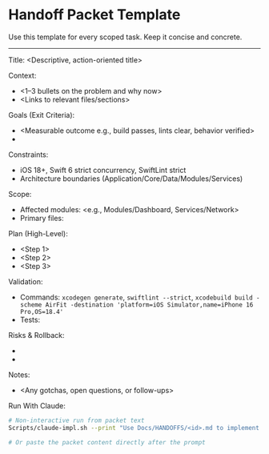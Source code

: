 # Handoff Packet Template

Use this template for every scoped task. Keep it concise and concrete.

---

Title: <Descriptive, action-oriented title>

Context:
- <1–3 bullets on the problem and why now>
- <Links to relevant files/sections>

Goals (Exit Criteria):
- <Measurable outcome e.g., build passes, lints clear, behavior verified>
- <Performance target if relevant>

Constraints:
- iOS 18+, Swift 6 strict concurrency, SwiftLint strict
- Architecture boundaries (Application/Core/Data/Modules/Services)

Scope:
- Affected modules: <e.g., Modules/Dashboard, Services/Network>
- Primary files: <paths>

Plan (High-Level):
- <Step 1>
- <Step 2>
- <Step 3>

Validation:
- Commands: `xcodegen generate`, `swiftlint --strict`, `xcodebuild build -scheme AirFit -destination 'platform=iOS Simulator,name=iPhone 16 Pro,OS=18.4'`
- Tests: <which tests to run or add>

Risks & Rollback:
- <Known risks>
- <Rollback strategy>

Notes:
- <Any gotchas, open questions, or follow-ups>

Run With Claude:
```bash
# Non-interactive run from packet text
Scripts/claude-impl.sh --print "Use Docs/HANDOFFS/<id>.md to implement this task."

# Or paste the packet content directly after the prompt
```
